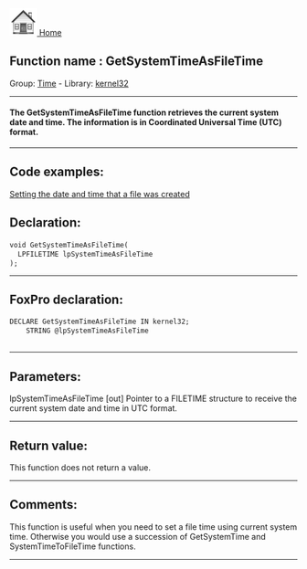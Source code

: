 [<img src="../../images/home.png"> Home ](https://github.com/VFPX/Win32API)  

## Function name : GetSystemTimeAsFileTime
Group: [Time](../../functions_group.md#Time)  -  Library: [kernel32](../../libraries.md#kernel32)  
***  


#### The GetSystemTimeAsFileTime function retrieves the current system date and time. The information is in Coordinated Universal Time (UTC) format.
***  


## Code examples:
[Setting the date and time that a file was created](../../samples/sample_065.md)  

## Declaration:
```foxpro  
void GetSystemTimeAsFileTime(
  LPFILETIME lpSystemTimeAsFileTime
);  
```  
***  


## FoxPro declaration:
```foxpro  
DECLARE GetSystemTimeAsFileTime IN kernel32;
	STRING @lpSystemTimeAsFileTime
  
```  
***  


## Parameters:
lpSystemTimeAsFileTime 
[out] Pointer to a FILETIME structure to receive the current system date and time in UTC format.  
***  


## Return value:
This function does not return a value.  
***  


## Comments:
This function is useful when you need to set a file time using current system time. Otherwise you would use a succession of GetSystemTime and SystemTimeToFileTime functions.  
  
***  

